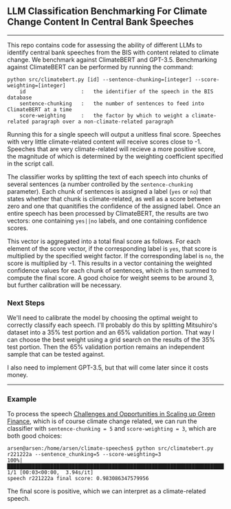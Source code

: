 ## LLM Classification Benchmarking For Climate Change Content In Central Bank Speeches
---

This repo contains code for assessing the ability of different LLMs to identify central bank speeches from the BIS with content related to climate change. We benchmark against ClimateBERT and GPT-3.5. Benchmarking against ClimateBERT can be performed by running the command:

```
python src/climatebert.py [id] --sentence-chunking=[integer] --score-weighting=[integer]
    id                  :   the identifier of the speech in the BIS database
    sentence-chunking   :   the number of sentences to feed into ClimateBERT at a time 
    score-weighting     :   the factor by which to weight a climate-related paragraph over a non-climate-related paragraph
```

Running this for a single speech will output a unitless final score. Speeches with very little climate-related content will receive scores close to -1. Speeches that are very climate-related will recieve a more positive score, the magnitude of which is determined by the weighting coefficient specified in the script call.

The classifier works by splitting the text of each speech into chunks of several sentences (a number controlled by the `sentence-chunking` parameter). Each chunk of sentences is assigned a label (`yes` or `no`) that states whether that chunk is climate-related, as well as a score between zero and one that quanitifies the confidence of the assigned label. Once an entire speech has been processed by ClimateBERT, the results are two vectors: one containing `yes||no` labels, and one containing confidence scores. 

This vector is aggregated into a total final score as follows. For each element of the score vector, if the corresponding label is `yes`, that score is multiplied by the specified weight factor. If the corresponding label is `no`, the score is multiplied by -1. This results in a vector containing the weighted confidence values for each chunk of sentences, which is then summed to compute the final score. A good choice for weight seems to be around 3, but further calibration will be necessary.

### Next Steps

We'll need to calibrate the model by choosing the optimal weight to correctly classify each speech. I'll probably do this by splitting Mitsuhiro's dataset into a 35% test portion and an 65% validation portion. That way I can choose the best weight using a grid search on the results of the 35% test portion. Then the 65% validation portion remains an independent sample that can be tested against.

I also need to implement GPT-3.5, but that will come later since it costs money.

---

### Example

To process the speech [Challenges and Opportunities in Scaling up Green Finance](https://www.bis.org/review/r221222a.pdf), which is of course climate change related, we can run the classifier with `sentence-chunking = 5` and `score-weighting = 3`, which are both good choices:

```
arsen@arsen:/home/arsen/climate-speeches$ python src/climatebert.py r221222a --sentence_chunking=5 --score-weighting=3
100%|████████████████████████████████████████████████████████████████████████████████████████████████████████████████████████████████████████████████████████| 1/1 [00:03<00:00,  3.94s/it]
speech r221222a final score: 0.983086347579956
```

The final score is positive, which we can interpret as a climate-related speech.